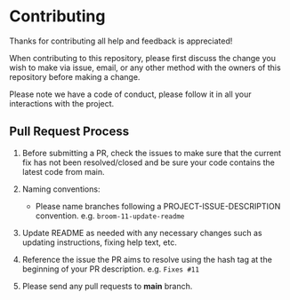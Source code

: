 # Contributing

Thanks for contributing all help and feedback is appreciated!

When contributing to this repository, please first discuss the change you wish to make via issue,
email, or any other method with the owners of this repository before making a change. 

Please note we have a code of conduct, please follow it in all your interactions with the project.

## Pull Request Process

1.  Before submitting a PR, check the issues to make sure that the current fix has not been resolved/closed and be sure your code contains the latest code from main.
2.  Naming conventions:

    - Please name branches following a PROJECT-ISSUE-DESCRIPTION convention. e.g. `broom-11-update-readme` 

3.  Update README as needed with any necessary changes such as updating instructions, fixing help text, etc.
4.  Reference the issue the PR aims to resolve using the hash tag at the beginning of your PR description. e.g. `Fixes #11`
5.  Please send any pull requests to **main** branch.